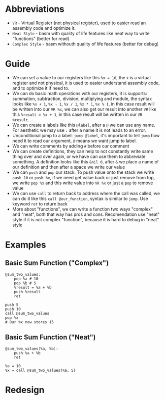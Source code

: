 # Abbreviations
- `VR` - Virtual Register (not physical register), used to easier read an assembly code and optimize it.
- `Neat Style` - basm with quality of life features like neat way to write "functions" (better for read)
- `Complex Style` - basm withouth quality of life features (better for debug)
# Guide
- We can set a value to our registers like this `%x = 10`, the `x` is a virtual register and not physical, it is used to easier understand assembly code, and to optimize it if need to.
- We can do basic math operations with our registers, it is supports: summation, subtraction, division, multiplying and module, the syntax looks like `%x + 1`, `%x - 1`, `%x / 1`, `%x * 1`, `%x % 1`, in this case result will be written into our `VR %x`, we can also get our result into another `VR` like this `%result = %x + 1`, in this case result will be written in our `VR %result`.
- We can create a labels like this `@label`, after a `@` we can use any name. For aesthetic we may use `:` after a name it is not leads to an error.
- Unconditional jump to a label: `jump @label`, it's important to tell `jump` how need it to read our argument, `@` means we want jump to label.
- We can write comments by adding `#` before our comment
- We can create definitions, they can help to not constantly write same thing over and over again, or we have can use them to abbreviate something. A definition looks like this `&nil 0`, after `&` we place a name of our definition and then after a space we write our value
- We can `push` and `pop` our stack. To push value onto the stack we write `push 10` or `push %x`, if we need get value back or just remove from top, we write `pop %x` and this write value into `VR %x` or just a `pop` to remove value
- We can use `call` to return back to address where the call was called, we can do it like this `call @our_function`, syntax is similar to `jump`. Use keyword `ret` to return back
- More about "functions", we can write a function two ways "complex" and "neat", both that way has pros and cons. Recomendation use "neat" style if it is not complex "function", because it is hard to debug in "neat" style
# Examples
## Basic Sum Function ("Complex")
```basm
@sum_two_values:
    pop %a # 10
    pop %b # 5
    %result = %a + %b
    push %result
    ret

push 5
push 10
call @sum_two_values
pop %x
# Our %x now stores 15
```
## Basic Sum Function ("Neat")
```basm
@sum_two_values(%a, %b):
    push %a + %b
    ret

%a = 10
%x = call @sum_two_values(%a, 5)
```
# Redesign